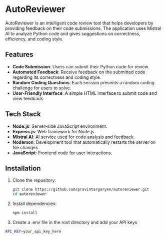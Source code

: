 # AutoReviewer

AutoReviewer is an intelligent code review tool that helps developers by providing feedback on their code submissions. The application uses Mistral AI to analyze Python code and gives suggestions on correctness, efficiency, and coding style.

## Features

- **Code Submission**: Users can submit their Python code for review.
- **Automated Feedback**: Receive feedback on the submitted code regarding its correctness and coding style.
- **Random Coding Questions**: Each session presents a random coding challenge for users to solve.
- **User-Friendly Interface**: A simple HTML interface to submit code and view feedback.

## Tech Stack

- **Node.js**: Server-side JavaScript environment.
- **Express.js**: Web framework for Node.js.
- **Mistral AI**: AI service used for code analysis and feedback.
- **Nodemon**: Development tool that automatically restarts the server on file changes.
- **JavaScript**: Frontend code for user interactions.

## Installation

1. Clone the repository:
   ```bash
   git clone https://github.com/pravintargaryen/autoreviewer.git
   cd autoreviewer
   ```
2. Install dependencies:
   ```bash
   npm install
   ```
3. Create a .env file in the root directory and add your API keys
```bash
API_KEY=your_api_key_here
```
   
   
